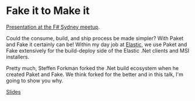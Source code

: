 # Fake it to Make it

[Presentation at the F# Sydney meetup](https://www.meetup.com/fsharpsydney/events/235632235/).

Could the consume, build, and ship process be made simpler? With Paket and Fake it certainly can be! Within my day job at [Elastic](https://www.elastic.co/), we use Paket and Fake extensively for the build-deploy side of the Elastic .Net clients and MSI installers. 

Pretty much, Steffen Forkman forked the .Net build ecosystem when he created Paket and Fake. We think forked for the better and in this talk, I'm going to show you why.

[Slides](http://russcam.github.io/paket-fake-talk/#/intro)
